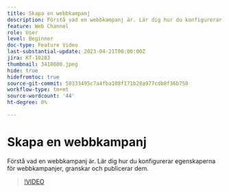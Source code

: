 ```yaml
---
title: Skapa en webbkampanj
description: Förstå vad en webbkampanj är. Lär dig hur du konfigurerar egenskaperna för webbkampanjer, granskar och publicerar dem.
feature: Web Channel
role: User
level: Beginner
doc-type: Feature Video
last-substantial-update: 2023-04-21T00:00:00Z
jira: KT-10283
thumbnail: 3418800.jpeg
hide: true
hidefromtoc: true
source-git-commit: 58333495c7a4fba108f171b28a977cdb8f36b758
workflow-type: tm+mt
source-wordcount: '44'
ht-degree: 0%

---
```



# Skapa en webbkampanj

Förstå vad en webbkampanj är. Lär dig hur du konfigurerar egenskaperna för webbkampanjer, granskar och publicerar dem.

>[!VIDEO](https://video.tv.adobe.com/v/3418800/?quality=12&learn=on)
